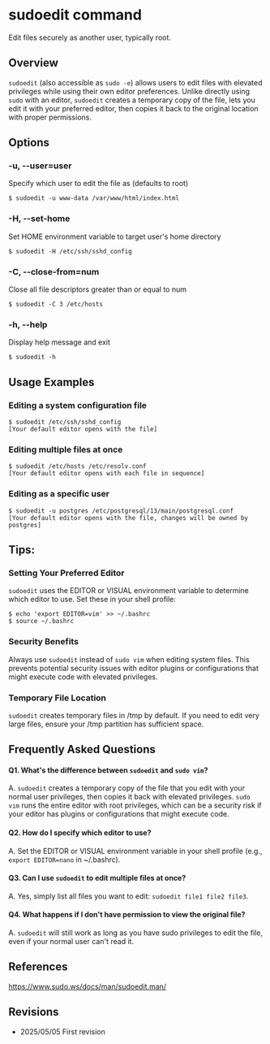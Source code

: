 # sudoedit command

Edit files securely as another user, typically root.

## Overview

`sudoedit` (also accessible as `sudo -e`) allows users to edit files with elevated privileges while using their own editor preferences. Unlike directly using `sudo` with an editor, `sudoedit` creates a temporary copy of the file, lets you edit it with your preferred editor, then copies it back to the original location with proper permissions.

## Options

### **-u, --user=user**

Specify which user to edit the file as (defaults to root)

```console
$ sudoedit -u www-data /var/www/html/index.html
```

### **-H, --set-home**

Set HOME environment variable to target user's home directory

```console
$ sudoedit -H /etc/ssh/sshd_config
```

### **-C, --close-from=num**

Close all file descriptors greater than or equal to num

```console
$ sudoedit -C 3 /etc/hosts
```

### **-h, --help**

Display help message and exit

```console
$ sudoedit -h
```

## Usage Examples

### Editing a system configuration file

```console
$ sudoedit /etc/ssh/sshd_config
[Your default editor opens with the file]
```

### Editing multiple files at once

```console
$ sudoedit /etc/hosts /etc/resolv.conf
[Your default editor opens with each file in sequence]
```

### Editing as a specific user

```console
$ sudoedit -u postgres /etc/postgresql/13/main/postgresql.conf
[Your default editor opens with the file, changes will be owned by postgres]
```

## Tips:

### Setting Your Preferred Editor

`sudoedit` uses the EDITOR or VISUAL environment variable to determine which editor to use. Set these in your shell profile:

```console
$ echo 'export EDITOR=vim' >> ~/.bashrc
$ source ~/.bashrc
```

### Security Benefits

Always use `sudoedit` instead of `sudo vim` when editing system files. This prevents potential security issues with editor plugins or configurations that might execute code with elevated privileges.

### Temporary File Location

`sudoedit` creates temporary files in /tmp by default. If you need to edit very large files, ensure your /tmp partition has sufficient space.

## Frequently Asked Questions

#### Q1. What's the difference between `sudoedit` and `sudo vim`?
A. `sudoedit` creates a temporary copy of the file that you edit with your normal user privileges, then copies it back with elevated privileges. `sudo vim` runs the entire editor with root privileges, which can be a security risk if your editor has plugins or configurations that might execute code.

#### Q2. How do I specify which editor to use?
A. Set the EDITOR or VISUAL environment variable in your shell profile (e.g., `export EDITOR=nano` in ~/.bashrc).

#### Q3. Can I use `sudoedit` to edit multiple files at once?
A. Yes, simply list all files you want to edit: `sudoedit file1 file2 file3`.

#### Q4. What happens if I don't have permission to view the original file?
A. `sudoedit` will still work as long as you have sudo privileges to edit the file, even if your normal user can't read it.

## References

https://www.sudo.ws/docs/man/sudoedit.man/

## Revisions

- 2025/05/05 First revision